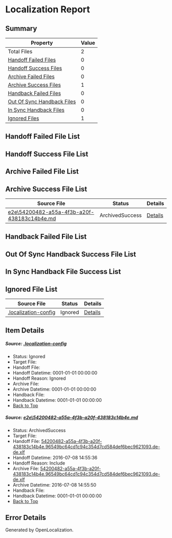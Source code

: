 # <a name='report-top'></a> Localization Report

## Summary
 Property | Value 
 -------- | ----- 
 Total Files | 2
[ Handoff Failed Files ](#handoff-failed-list)| 0
[ Handoff Success Files ](#handoff-success-list)| 0
[ Archive Failed Files ](#archive-failed-list)| 0
[ Archive Success Files ](#archive-success-list)| 1
[ Handback Failed Files ](#handback-failed-list)| 0
[ Out Of Sync Handback Files ](#outofsync-handback-success-list)| 0
[ In Sync Handback Files ](#insync-handback-success-list)| 0
[ Ignored Files ](#ignored-list)| 1

## <a name='handoff-failed-list'></a> Handoff Failed File List

## <a name='handoff-success-list'></a> Handoff Success File List

## <a name='archive-failed-list'></a> Archive Failed File List

## <a name='archive-success-list'></a> Archive Success File List
 Source File | Status | Details 
 ----------- | ------ | ------- 
 [e2e\54200482-a55a-4f3b-a20f-438183c14b4e.md](https://github.com/OpenLocalizationTestOrg/oltest/blob/beb10d9335bad05f97acb958978301b4062182b5/e2e/54200482-a55a-4f3b-a20f-438183c14b4e.md) | ArchivedSuccess | [Details](#d72e07bb25cc09bf68d77e8192d360ed433ba6111)

## <a name='handback-failed-list'></a> Handback Failed File List

## <a name='outofsync-handback-success-list'></a> Out Of Sync Handback Success File List

## <a name='insync-handback-success-list'></a> In Sync Handback File Success List

## <a name='ignored-list'></a> Ignored File List
 Source File | Status | Details 
 ----------- | ------ | ------- 
 [.localization-config](https://github.com/OpenLocalizationTestOrg/oltest/blob/beb10d9335bad05f97acb958978301b4062182b5/.localization-config) | Ignored | [Details](#3d4f252ac210baf56311d7e97dcc2db10974dbd20)

## Item Details
##### <a name='3d4f252ac210baf56311d7e97dcc2db10974dbd20'></a> Source: [.localization-config](https://github.com/OpenLocalizationTestOrg/oltest/blob/beb10d9335bad05f97acb958978301b4062182b5/.localization-config)
* Status: Ignored
* Target File: 
* Handoff File: 
* Handoff Datetime: 0001-01-01 00:00:00
* Handoff Reason: Ignored
* Archive File: 
* Archive Datetime: 0001-01-01 00:00:00
* Handback File: 
* Handback Datetime: 0001-01-01 00:00:00
* [Back to Top](#report-top)

##### <a name='d72e07bb25cc09bf68d77e8192d360ed433ba6111'></a> Source: [e2e\54200482-a55a-4f3b-a20f-438183c14b4e.md](https://github.com/OpenLocalizationTestOrg/oltest/blob/beb10d9335bad05f97acb958978301b4062182b5/e2e/54200482-a55a-4f3b-a20f-438183c14b4e.md)
* Status: ArchivedSuccess
* Target File: 
* Handoff File: [54200482-a55a-4f3b-a20f-438183c14b4e.96549bc64cd1c94c354d7cd584def6bec9621093.de-de.xlf](https://github.com/OpenLocalizationTestOrg/olhandoff-e2e/blob/1eb6b733d73117cc6f22d6ec9e9b216b392e70dc/ol-handoff/OpenLocalizationTestOrg/oltest-dede-fly/ci/ht/54200482-a55a-4f3b-a20f-438183c14b4e.96549bc64cd1c94c354d7cd584def6bec9621093.de-de.xlf)
* Handoff Datetime: 2016-07-08 14:55:36
* Handoff Reason: Include
* Archive File: [54200482-a55a-4f3b-a20f-438183c14b4e.96549bc64cd1c94c354d7cd584def6bec9621093.de-de.xlf](https://github.com/OpenLocalizationTestOrg/olhandoff-e2e/blob/34ca17494649436838019478143297f7b7d30c16/ol-archive/OpenLocalizationTestOrg/oltest-dede-fly/ci/ht/54200482-a55a-4f3b-a20f-438183c14b4e.96549bc64cd1c94c354d7cd584def6bec9621093.de-de.xlf)
* Archive Datetime: 2016-07-08 14:55:50
* Handback File: 
* Handback Datetime: 0001-01-01 00:00:00
* [Back to Top](#report-top)


## Error Details

Generated by OpenLocalization.
